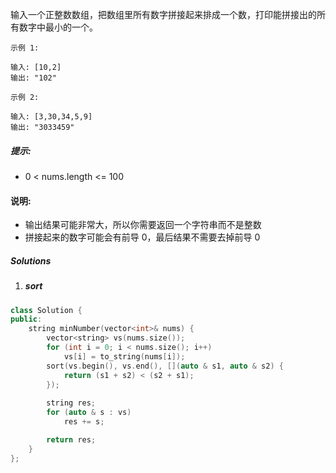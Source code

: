 输入一个正整数数组，把数组里所有数字拼接起来排成一个数，打印能拼接出的所有数字中最小的一个。

 

```
示例 1:

输入: [10,2]
输出: "102"

示例 2:

输入: [3,30,34,5,9]
输出: "3033459"
```

 

##### 提示:

-    0 < nums.length <= 100

#### 说明:

-    输出结果可能非常大，所以你需要返回一个字符串而不是整数
-    拼接起来的数字可能会有前导 0，最后结果不需要去掉前导 0


##### Solutions

1. ##### sort

```c++
class Solution {
public:
    string minNumber(vector<int>& nums) {
        vector<string> vs(nums.size());
        for (int i = 0; i < nums.size(); i++)
            vs[i] = to_string(nums[i]);
        sort(vs.begin(), vs.end(), [](auto & s1, auto & s2) {
            return (s1 + s2) < (s2 + s1);
        });
        
        string res;
        for (auto & s : vs)
            res += s;

        return res;
    }
};
```